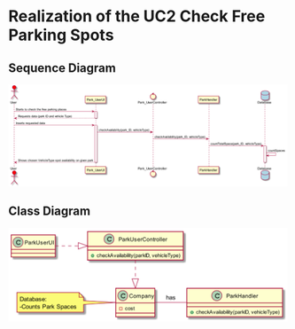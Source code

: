 # Realization of the UC2 Check Free Parking Spots

##	Sequence Diagram

![SD_UC11.png](SD_UC11.png)

##	Class Diagram

![CD_UC11.png](CD_UC11.png)
